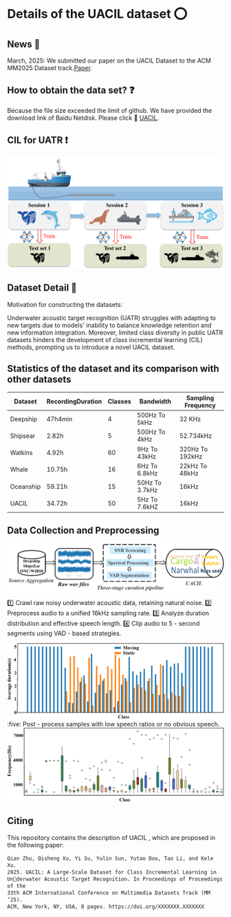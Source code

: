 # Details of the UACIL dataset :o: 

## News :loudspeaker: 
March, 2025: We submitted our paper on the UACIL Dataset to the ACM MM2025 Dataset track.[Paper](https://pan.baidu.com/s/1X2W4LWSHaOJVFWH78Y77zA?pwd=99e7).



## How to obtain the data set? :question: 

Because the file size exceeded the limit of github. We have provided the download link of Baidu Netdisk. Please click :link: [UACIL](https://pan.baidu.com/s/1X2W4LWSHaOJVFWH78Y77zA?pwd=99e7).  



## CIL for UATR :exclamation: 
<div align="center">
<img src="./source/uatr.png" width="600px">
</div>

## Dataset Detail :page_facing_up: 

Motivation for constructing the datasets: 

Underwater acoustic target recognition (UATR) struggles with adapting to new targets due to models' inability to balance knowledge retention and new information integration. Moreover, limited class diversity in public UATR datasets hinders the development of class incremental learning (CIL) methods, prompting us to introduce a novel UACIL dataset.

## Statistics of the dataset and its comparison with other datasets

| Dataset   | RecordingDuration | Classes | Bandwidth      | Sampling Frequency |
|-----------|-------------------|---------|----------------|--------------------|
| Deepship  | 47h4min           | 4       | 500Hz To 5kHz  | 32 KHz             |
| Shipsear  | 2.82h             | 5       | 500Hz To 4kHz  | 52.734kHz          |
| Watkins   | 4.92h             | 60      | 9Hz To 43kHz   | 320Hz To 192kHz    |
| Whale     | 10.75h            | 16      | 6Hz To 6.8kHz  | 22kHz To 48kHz     |
| Oceanship | 59.21h            | 15      | 50Hz To 3.7kHz | 16kHz              |
| UACIL     | 34.72h            | 50      | 5Hz To 7.6kHZ  | 16kHz              |


## Data Collection and Preprocessing
<div align="center">
<img src="./source/pipline.png" width="600px">
</div>

:one: Crawl raw noisy underwater acoustic data, retaining natural noise.
:two:  Preprocess audio to a unified 16kHz sampling rate.
:three: Analyze duration distribution and effective speech length.
:four: Clip audio to 5 - second segments using VAD - based strategies.
<div align="center">
<img src="./source/duration.png" width="600px">
</div>
:five: Post - process samples with low speech ratios or no obvious speech.
<div align="center">
<img src="./source/hz1.png" width="600px">
</div>

## Citing  

This repository contains the description of UACIL , which are proposed in the following paper:
```  
Qian Zhu, Qisheng Xu, Yi Su, Yulin Sun, Yutao Dou, Tao Li, and Kele Xu.
2025. UACIL: A Large-Scale Dataset for Class Incremental Learning in Underwater Acoustic Target Recognition. In Proceedings of Proceedings of the
33th ACM International Conference on Multimedia Datasets Track (MM ’25).
ACM, New York, NY, USA, 8 pages. https://doi.org/XXXXXXX.XXXXXXX
``` 
